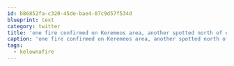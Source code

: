```yaml
---
id: b86852fa-c320-45de-bae4-07c9d57f534d
blueprint: text
category: twitter
title: 'one fire confirmed on Keremeos area, another spotted north of existing one (scanner chat) #kelownafire'
caption: 'one fire confirmed on Keremeos area, another spotted north of existing one (scanner chat) <span class="hashtag hashtag_local">#<a href="http://tweettemp.darylchymko.ca/?tag=kelownafire">kelownafire</a>'
tags:
  - kelownafire
---
```

